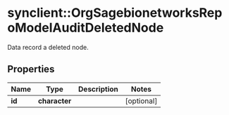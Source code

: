 # synclient::OrgSagebionetworksRepoModelAuditDeletedNode

Data record a deleted node.

## Properties
Name | Type | Description | Notes
------------ | ------------- | ------------- | -------------
**id** | **character** |  | [optional] 


